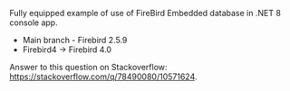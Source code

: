 Fully equipped example of use of FireBird Embedded database in .NET 8 console app. 
- Main branch - Firebird 2.5.9
- Firebird4 -> Firebird 4.0

Answer to this question on Stackoverflow: https://stackoverflow.com/q/78490080/10571624.
